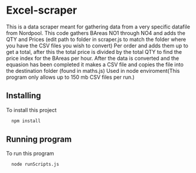 # Excel-scraper


This is a data scraper meant for gathering data from a very specific datafile from Nordpool. 
This code gathers BAreas NO1 through NO4 and adds the QTY and Prices
(edit path to folder in scraper.js to match the folder where you have the CSV files you wish to convert)
Per order and adds them up to get a total, after this the total price is divided by the total QTY to find the price index for the BAreas per hour.
After the data is converted and the equasion has been completed it makes a CSV file and copies the file into the destination folder (found in maths.js) 
Used in node enviroment(This program only allows up to 150 mb CSV files per run.)


## Installing

To install this project

```bash
  npm install
```


## Running program

To run this program

```bash
  node runScripts.js
```

